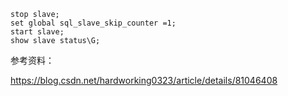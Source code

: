 ```
stop slave;
set global sql_slave_skip_counter =1;
start slave;
show slave status\G;
```



参考资料：

https://blog.csdn.net/hardworking0323/article/details/81046408
